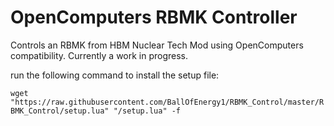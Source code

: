 # OpenComputers RBMK Controller
Controls an RBMK from HBM Nuclear Tech Mod using OpenComputers compatibility.
Currently a work in progress.

run the following command to install the setup file:


`wget "https://raw.githubusercontent.com/BallOfEnergy1/RBMK_Control/master/RBMK_Control/setup.lua" "/setup.lua" -f`
